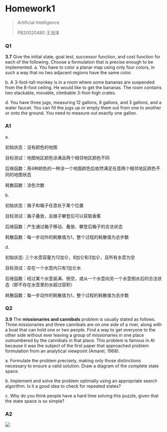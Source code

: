 # Homework1 

> Artificial Intelligence
>
> PB20020480 王润泽

### Q1

**3.7** Give the initial state, goal test, successor  function, and cost function for each of the following. Choose a  formulation that is precise enough to be implemented.
a. You have to color a planar map using only four colors, in such a way that no two adjacent regions have the same color.

b. A 3-foot-tall monkey is in a room where some bananas are suspended from the 8-foot ceiling. He would like to get the bananas. The room contains two stackable, movable, climbable 3-foot-high crates.

d. You have three jugs, measuring 12 gallons, 8 gallons, and 3 gallons, and a water faucet. You can fill the jugs up or empty  them out from one to another or onto the ground. You need to measure out exactly one gallon.  

### A1

a. 

初始状态：没有颜色的地图

目标测试：地图地区颜色涂满且两个相邻地区颜色不同

后继函数：用4种颜色的一种涂一个地图颜色后依然满足任意两个相邻地区颜色不同的地图状态

耗散函数：涂色次数

b.

初始状态：猴子和箱子任意处于某个位置

目标测试：箱子叠放，且猴子攀登后可以获取香蕉

后继函数：产生通过箱子移动、叠放、攀登后箱子的合法状态

耗散函数：每一步动作的耗散值为1，整个过程的耗散值为总步数

d.

初始状态: 三个水壶容量为12加仑，8加仑和3加仑，且所有水壶为空

目标测试：存在一个水壶内只有1加仑水

后继函数：经过某个水壶装满、倒空，或从一个水壶向另一个水壶倒水后的合法状态（即不存在水壶里的水超过容积）

耗散函数：每一步动作的耗散值为1，整个过程的耗散值为总步数

### Q2

**3.9** The **missionaries and cannibals**  problem is usually stated as follows. Three missionaries and three  cannibals are on one side of a river, along with a boat that can hold  one or two people. Find a way to get everyone to the other side without  ever leaving a group of missionaries in one place outnumbered by the  cannibals in that place. This problem is famous in AI because it was the subject of the first paper that approached problem formulation from an  analytical viewpoint (Amarel, 1968).

a. Formulate the problem  precisely, making only those distinctions necessary to ensure a valid  solution. Draw a diagram of the complete state space.

b. Implement and solve the problem optimally using an appropriate search algorithm.  Is it a good idea to check for repeated states?

c. Why do you think people have a hard time solving this puzzle, given that the state space is so simple?  

### A2

![](D:\ComputerScience\cs_2023_Spring_AI\Homework\hw1.2.png)